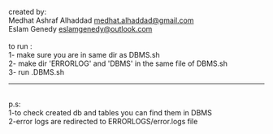 created by:<br/>
Medhat Ashraf Alhaddad medhat.alhaddad@gmail.com<br/>
Eslam Genedy eslamgenedy@outlook.com<br/>
<br/>
to run :<br/>
1- make sure you are in same dir as DBMS.sh<br/>
2- make dir 'ERRORLOG' and 'DBMS' in the same file of DBMS.sh <br/>
3- run .DBMS.sh<br/>
____________________________________________________________________________________________________________________________
<br/>
p.s: <br/>
    1-to check created db and tables you can find them in DBMS<br/>
    2-error logs are redirected to ERRORLOGS/error.logs file<br/>
